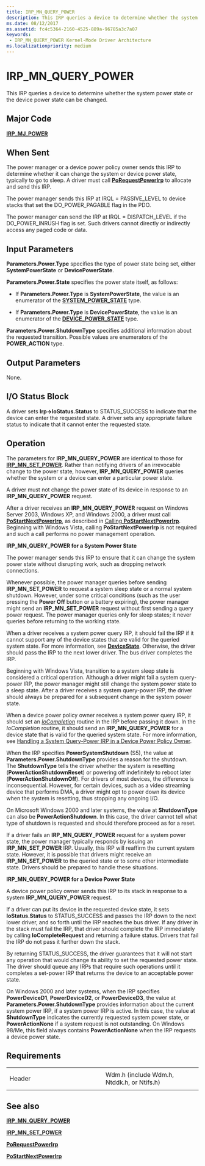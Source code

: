 ```yaml
---
title: IRP_MN_QUERY_POWER
description: This IRP queries a device to determine whether the system power state or the device power state can be changed.
ms.date: 08/12/2017
ms.assetid: fc4c5364-2160-4525-889a-96785a3c7a07
keywords:
 - IRP_MN_QUERY_POWER Kernel-Mode Driver Architecture
ms.localizationpriority: medium
---
```


# IRP\_MN\_QUERY\_POWER


This IRP queries a device to determine whether the system power state or the device power state can be changed.

Major Code
----------

[**IRP\_MJ\_POWER**](irp-mj-power.md)

When Sent
---------

The power manager or a device power policy owner sends this IRP to determine whether it can change the system or device power state, typically to go to sleep. A driver must call [**PoRequestPowerIrp**](/windows-hardware/drivers/ddi/wdm/nf-wdm-porequestpowerirp) to allocate and send this IRP.

The power manager sends this IRP at IRQL = PASSIVE\_LEVEL to device stacks that set the DO\_POWER\_PAGABLE flag in the PDO.

The power manager can send the IRP at IRQL = DISPATCH\_LEVEL if the DO\_POWER\_INRUSH flag is set. Such drivers cannot directly or indirectly access any paged code or data.

## Input Parameters


**Parameters.Power.Type** specifies the type of power state being set, either **SystemPowerState** or **DevicePowerState**.

**Parameters.Power.State** specifies the power state itself, as follows:

-   If **Parameters.Power.Type** is **SystemPowerState**, the value is an enumerator of the [**SYSTEM\_POWER\_STATE**](/windows-hardware/drivers/ddi/wdm/ne-wdm-_system_power_state) type.

-   If **Parameters.Power.Type** is **DevicePowerState**, the value is an enumerator of the [**DEVICE\_POWER\_STATE**](/windows-hardware/drivers/ddi/wdm/ne-wdm-_device_power_state) type.

**Parameters.Power.ShutdownType** specifies additional information about the requested transition. Possible values are enumerators of the **POWER\_ACTION** type.

## Output Parameters


None.

## I/O Status Block


A driver sets **Irp-&gt;IoStatus.Status** to STATUS\_SUCCESS to indicate that the device can enter the requested state. A driver sets any appropriate failure status to indicate that it cannot enter the requested state.

Operation
---------

The parameters for **IRP\_MN\_QUERY\_POWER** are identical to those for [**IRP\_MN\_SET\_POWER**](irp-mn-set-power.md). Rather than notifying drivers of an irrevocable change to the power state, however, **IRP\_MN\_QUERY\_POWER** queries whether the system or a device can enter a particular power state.

A driver must not change the power state of its device in response to an **IRP\_MN\_QUERY\_POWER** request.

After a driver receives an **IRP\_MN\_QUERY\_POWER** request on Windows Server 2003, Windows XP, and Windows 2000, a driver must call [**PoStartNextPowerIrp**](/windows-hardware/drivers/ddi/ntifs/nf-ntifs-postartnextpowerirp), as described in [Calling **PoStartNextPowerIrp**](./calling-postartnextpowerirp.md). Beginning with Windows Vista, calling **PoStartNextPowerIrp** is not required and such a call performs no power management operation.

**IRP\_MN\_QUERY\_POWER for a System Power State**

The power manager sends this IRP to ensure that it can change the system power state without disrupting work, such as dropping network connections.

Whenever possible, the power manager queries before sending **IRP\_MN\_SET\_POWER** to request a system sleep state or a normal system shutdown. However, under some critical conditions (such as the user pressing the **Power Off** button or a battery expiring), the power manager might send an **IRP\_MN\_SET\_POWER** request without first sending a query power request. The power manager queries only for sleep states; it never queries before returning to the working state.

When a driver receives a system power query IRP, it should fail the IRP if it cannot support any of the device states that are valid for the queried system state. For more information, see [**DeviceState**](./devicestate.md). Otherwise, the driver should pass the IRP to the next lower driver. The bus driver completes the IRP.

Beginning with Windows Vista, transition to a system sleep state is considered a critical operation. Although a driver might fail a system query-power IRP, the power manager might still change the system power state to a sleep state. After a driver receives a system query-power IRP, the driver should always be prepared for a subsequent change in the system power state.

When a device power policy owner receives a system power query IRP, it should set an [*IoCompletion*](/windows-hardware/drivers/ddi/wdm/nc-wdm-io_completion_routine) routine in the IRP before passing it down. In the *IoCompletion* routine, it should send an **IRP\_MN\_QUERY\_POWER** for a device state that is valid for the queried system state. For more information, see [Handling a System Query-Power IRP in a Device Power Policy Owner](./handling-a-system-query-power-irp-in-a-device-power-policy-owner.md).

When the IRP specifies **PowerSystemShutdown** (S5), the value at **Parameters.Power.ShutdownType** provides a reason for the shutdown. The **ShutdownType** tells the driver whether the system is resetting (**PowerActionShutdownReset**) or powering off indefinitely to reboot later (**PowerActionShutdownOff**). For drivers of most devices, the difference is inconsequential. However, for certain devices, such as a video streaming device that performs DMA, a driver might opt to power down its device when the system is resetting, thus stopping any ongoing I/O.

On Microsoft Windows 2000 and later systems, the value at **ShutdownType** can also be **PowerActionShutdown**. In this case, the driver cannot tell what type of shutdown is requested and should therefore proceed as for a reset.

If a driver fails an **IRP\_MN\_QUERY\_POWER** request for a system power state, the power manager typically responds by issuing an **IRP\_MN\_SET\_POWER** IRP. Usually, this IRP will reaffirm the current system state. However, it is possible that drivers might receive an **IRP\_MN\_SET\_POWER** to the queried state or to some other intermediate state. Drivers should be prepared to handle these situations.

**IRP\_MN\_QUERY\_POWER for a Device Power State**

A device power policy owner sends this IRP to its stack in response to a system **IRP\_MN\_QUERY\_POWER** request.

If a driver can put its device in the requested device state, it sets **IoStatus.Status** to STATUS\_SUCCESS and passes the IRP down to the next lower driver, and so forth until the IRP reaches the bus driver. If any driver in the stack must fail the IRP, that driver should complete the IRP immediately by calling **IoCompleteRequest** and returning a failure status. Drivers that fail the IRP do not pass it further down the stack.

By returning STATUS\_SUCCESS, the driver guarantees that it will not start any operation that would change its ability to set the requested power state. The driver should queue any IRPs that require such operations until it completes a set-power IRP that returns the device to an acceptable power state.

On Windows 2000 and later systems, when the IRP specifies **PowerDeviceD1**, **PowerDeviceD2**, or **PowerDeviceD3**, the value at **Parameters.Power.ShutdownType** provides information about the current system power IRP, if a system power IRP is active. In this case, the value at **ShutdownType** indicates the currently requested system power state, or **PowerActionNone** if a system request is not outstanding. On Windows 98/Me, this field always contains **PowerActionNone** when the IRP requests a device power state.

Requirements
------------

<table>
<colgroup>
<col width="50%" />
<col width="50%" />
</colgroup>
<tbody>
<tr class="odd">
<td><p>Header</p></td>
<td>Wdm.h (include Wdm.h, Ntddk.h, or Ntifs.h)</td>
</tr>
</tbody>
</table>

## See also


[**IRP\_MN\_QUERY\_POWER**](irp-mn-query-power.md)

[**IRP\_MN\_SET\_POWER**](irp-mn-set-power.md)

[**PoRequestPowerIrp**](/windows-hardware/drivers/ddi/wdm/nf-wdm-porequestpowerirp)

[**PoStartNextPowerIrp**](/windows-hardware/drivers/ddi/ntifs/nf-ntifs-postartnextpowerirp)

 

